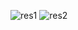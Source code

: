 ![res1](https://github.com/HamsBoukhari/restaurant_reservation/assets/107585348/b5324a83-88ff-4654-8e1e-54f238633915)
![res2](https://github.com/HamsBoukhari/restaurant_reservation/assets/107585348/d95b2780-585b-4cdf-9937-92f9babe070a)

